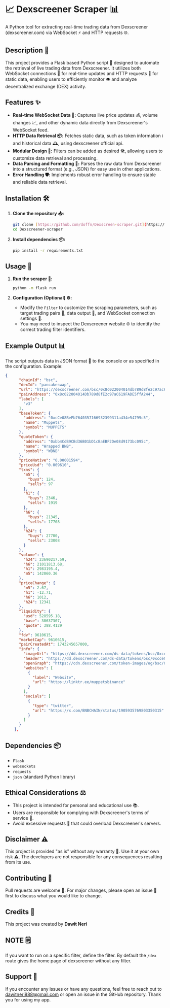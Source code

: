 
# 📈 Dexscreener Scraper 📊

A Python tool for extracting real-time trading data from Dexscreener (dexscreener.com) via WebSocket ⚡ and HTTP requests 🌐.

## Description 📝

This project provides a Flask based Python script 🐍 designed to automate the retrieval of live trading data from Dexscreener. It utilizes both WebSocket connections 🔌 for real-time updates and HTTP requests 📡 for static data, enabling users to efficiently monitor 👁️ and analyze decentralized exchange (DEX) activity. 

## Features ✨

* **Real-time WebSocket Data 🚀:** Captures live price updates 💰, volume changes 📈, and other dynamic data directly from Dexscreener's WebSocket feed.
* **HTTP Data Retrieval 📦:** Fetches static data, such as token information ℹ️ and historical data 🕰️, using dexscreener official api.
* **Modular Design 🧩:** Filters can be added as desired 🛠️, allowing users to customize data retrieval and processing.
* **Data Parsing and Formatting 📄:** Parses the raw data from Dexscreener into a structured format (e.g., JSON) for easy use in other applications.
* **Error Handling 🛡️:** Implements robust error handling to ensure stable and reliable data retrieval.

## Installation 🛠️

1.  **Clone the repository 📥:**

    ```bash
    git clone [https://github.com/doffn/Dexscreen-scraper.git](https://github.com/doffn/Dexscreen-scraper.git)
    cd Dexscreener-scraper
    ```

2.  **Install dependencies 📦:**

    ```bash
    pip install -r requirements.txt
    ```

## Usage 🚀

1.  **Run the scraper 🏃:**

    ```bash
    python -m flask run
    ```

2.  **Configuration (Optional) ⚙️:**
    * Modify the `Filter` to customize the scraping parameters, such as target trading pairs 🎯, data output 📄, and WebSocket connection settings 🔌.
    * You may need to inspect the Dexscreener website 🌐 to identify the correct trading filter identifiers.

## Example Output 📊

The script outputs data in JSON format 📄 to the console or as specified in the configuration. Example:

```json
{
      "chainId": "bsc",
      "dexId": "pancakeswap",
      "url": "https://dexscreener.com/bsc/0x8c022004014db789d8fe2c97ac619fade5ffa244",
      "pairAddress": "0x8c022004014Db789d8fE2c97aC619FADE5ffA244",
      "labels": [
        "v3"
      ],
      "baseToken": {
        "address": "0xcCe08BeFb7640357166932399311a434e54799c5",
        "name": "Muppets",
        "symbol": "MUPPETS"
      },
      "quoteToken": {
        "address": "0xbb4CdB9CBd36B01bD1cBaEBF2De08d9173bc095c",
        "name": "Wrapped BNB",
        "symbol": "WBNB"
      },
      "priceNative": "0.00001594",
      "priceUsd": "0.009610",
      "txns": {
        "m5": {
          "buys": 124,
          "sells": 97
        },
        "h1": {
          "buys": 2346,
          "sells": 1919
        },
        "h6": {
          "buys": 21345,
          "sells": 17708
        },
        "h24": {
          "buys": 27700,
          "sells": 23008
        }
      },
      "volume": {
        "h24": 23690217.59,
        "h6": 21011813.68,
        "h1": 2983195.4,
        "m5": 142060.36
      },
      "priceChange": {
        "m5": 2.67,
        "h1": -12.71,
        "h6": 1012,
        "h24": 12341
      },
      "liquidity": {
        "usd": 528595.18,
        "base": 30637307,
        "quote": 388.4129
      },
      "fdv": 9610615,
      "marketCap": 9610615,
      "pairCreatedAt": 1743245657000,
      "info": {
        "imageUrl": "https://dd.dexscreener.com/ds-data/tokens/bsc/0xcce08befb7640357166932399311a434e54799c5.png?key=c661a2",
        "header": "https://dd.dexscreener.com/ds-data/tokens/bsc/0xcce08befb7640357166932399311a434e54799c5/header.png?key=c661a2",
        "openGraph": "https://cdn.dexscreener.com/token-images/og/bsc/0xcce08befb7640357166932399311a434e54799c5?timestamp=1743273900000",
        "websites": [
          {
            "label": "Website",
            "url": "https://linktr.ee/muppetsbinance"
          }
        ],
        "socials": [
          {
            "type": "twitter",
            "url": "https://x.com/BNBCHAIN/status/1905935769803350315"
          }
        ]
      }
    },
```

## Dependencies 📦

* `Flask`
* `websockets`
* `requests`
* `json` (standard Python library)

## Ethical Considerations ⚖️

* This project is intended for personal and educational use 📚.
* Users are responsible for complying with Dexscreener's terms of service 📜.
* Avoid excessive requests 🛑 that could overload Dexscreener's servers.

## Disclaimer ⚠️

This project is provided "as is" without any warranty 🚫. Use it at your own risk ⚠️. The developers are not responsible for any consequences resulting from its use.

## Contributing 🤝

Pull requests are welcome 🎉. For major changes, please open an issue 💬 first to discuss what you would like to change.


## Credits 🙌

This project was created by **Dawit Neri**

## NOTE 🗒

If you want to run on a specific filter, define the filter. By default the `/dex` route gives the home page of dexscreener without any filter.

## Support 💬

If you encounter any issues or have any questions, feel free to reach out to dawitneri888@gmail.com or open an issue in the GitHub repository.  Thank you for using my app.
  
